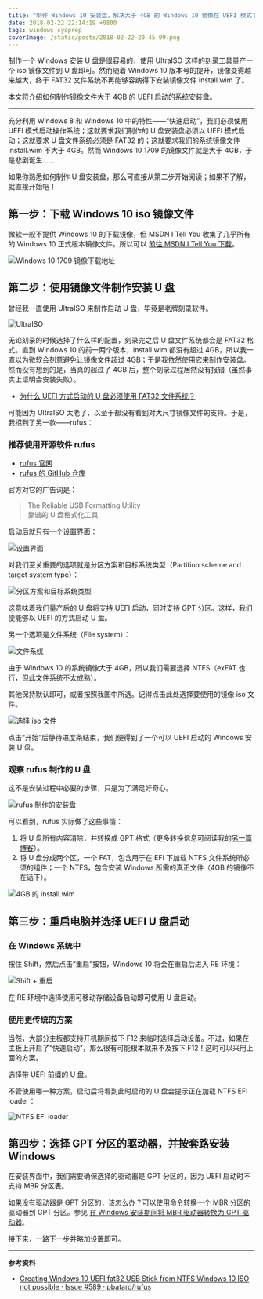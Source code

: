 ```yaml
---
title: "制作 Windows 10 安装盘，解决大于 4GB 的 Windows 10 镜像在 UEFI 模式下的安装问题"
date: 2018-02-22 22:14:19 +0800
tags: windows sysprep
coverImage: /static/posts/2018-02-22-20-45-09.png
---
```


制作一个 Windows 安装 U 盘是很容易的，使用 UltraISO 这样的刻录工具量产一个 iso 镜像文件到 U 盘即可。然而随着 Windows 10 版本号的提升，镜像变得越来越大，终于 FAT32 文件系统不再能够容纳得下安装镜像文件 install.wim 了。

本文将介绍如何制作镜像文件大于 4GB 的 UEFI 启动的系统安装盘。

---

<div id="toc"></div>

充分利用 Windows 8 和 Windows 10 中的特性——“快速启动”，我们必须使用 UEFI 模式启动操作系统；这就要求我们制作的 U 盘安装盘必须以 UEFI 模式启动；这就要求 U 盘文件系统必须是 FAT32 的；这就要求我们的系统镜像文件 install.wim 不大于 4GB。然而 Windows 10 1709 的镜像文件就是大于 4GB，于是悲剧诞生……

如果你熟悉如何制作 U 盘安装盘，那么可直接从第二步开始阅读；如果不了解，就直接开始吧！

## 第一步：下载 Windows 10 iso 镜像文件

微软一般不提供 Windows 10 的下载镜像，但 MSDN I Tell You 收集了几乎所有的 Windows 10 正式版本镜像文件，所以可以 [前往 MSDN I Tell You 下载](https://msdn.itellyou.cn/)。

![Windows 10 1709 镜像下载地址](/static/posts/2018-02-22-20-45-09.png)

## 第二步：使用镜像文件制作安装 U 盘

曾经我一直使用 UltraISO 来制作启动 U 盘，毕竟是老牌刻录软件。

![UltraISO](/static/posts/2018-02-22-20-50-17.png)

无论刻录的时候选择了什么样的配置，刻录完之后 U 盘文件系统都会是 FAT32 格式。直到 Windows 10 的前一两个版本，install.wim 都没有超过 4GB，所以我一直以为微软会刻意避免让镜像文件超过 4GB；于是我依然使用它来制作安装盘。然而没有想到的是，当真的超过了 4GB 后，整个刻录过程居然没有报错（虽然事实上证明会安装失败）。

- [为什么 UEFI 方式启动的 U 盘必须使用 FAT32 文件系统？](/post/faq-in-installing-windows.md)

可能因为 UltraISO 太老了，以至于都没有看到对大尺寸镜像文件的支持。于是，我招到了另一款——rufus：

### 推荐使用开源软件 rufus

- [rufus 官网](https://rufus.akeo.ie/)
- [rufus 的 GitHub 仓库](https://github.com/pbatard/rufus)

官方对它的广告词是：

> The Reliable USB Formatting Utility  
> 靠谱的 U 盘格式化工具

启动后就只有一个设置界面：

![设置界面](/static/posts/2018-02-22-21-19-56.png)

对我们至关重要的选项就是分区方案和目标系统类型（Partition scheme and target system type）：

![分区方案和目标系统类型](/static/posts/2018-02-22-21-20-40.png)

这意味着我们量产后的 U 盘将支持 UEFI 启动，同时支持 GPT 分区。这样，我们便能够以 UEFI 的方式启动 U 盘。

另一个选项是文件系统（File system）：

![文件系统](/static/posts/2018-02-22-21-24-24.png)

由于 Windows 10 的系统镜像大于 4GB，所以我们需要选择 NTFS（exFAT 也行，但此文件系统不太成熟）。

其他保持默认即可，或者按照我图中所选。记得点击此处选择要使用的镜像 iso 文件。

![选择 iso 文件](/static/posts/2018-02-22-21-26-39.png)

点击“开始”后静待进度条结束，我们便得到了一个可以 UEFI 启动的 Windows 安装 U 盘。

### 观察 rufus 制作的 U 盘

这不是安装过程中必要的步骤，只是为了满足好奇心。

![rufus 制作的安装盘](/static/posts/2018-02-22-22-18-55.png)

可以看到，rufus 实际做了这些事情：

1. 将 U 盘所有内容清除，并转换成 GPT 格式（更多转换信息可阅读我的[另一篇博客](/post/convert-mbr-to-gpt-during-windows-installation.md)）。
1. 将 U 盘分成两个区，一个 FAT，包含用于在 EFI 下加载 NTFS 文件系统所必须的组件；一个 NTFS，包含安装 Windows 所需的真正文件（4GB 的镜像不在话下）。

![4GB 的 install.wim](/static/posts/2018-02-22-22-24-32.png)

## 第三步：重启电脑并选择 UEFI U 盘启动

### 在 Windows 系统中

按住 Shift，然后点击“重启”按钮，Windows 10 将会在重启后进入 RE 环境：

![Shift + 重启](/static/posts/2018-02-22-21-32-52.png)

在 RE 环境中选择使用可移动存储设备启动即可使用 U 盘启动。

### 使用更传统的方案

当然，大部分主板都支持开机期间按下 F12 来临时选择启动设备。不过，如果在主板上开启了“快速启动”，那么很有可能根本就来不及按下 F12！这时可以采用上面的方案。

选择带 UEFI 前缀的 U 盘。

不管使用哪一种方案，启动后将看到此时启动的 U 盘会提示正在加载 NTFS EFI loader：

![NTFS EFI loader](/static/posts/2018-02-22-22-22-30.png)

## 第四步：选择 GPT 分区的驱动器，并按套路安装 Windows

在安装界面中，我们需要确保选择的驱动器是 GPT 分区的，因为 UEFI 启动时不支持 MBR 分区表。

如果没有驱动器是 GPT 分区的，该怎么办？可以使用命令转换一个 MBR 分区的驱动器到 GPT 分区。参见 [在 Windows 安装期间将 MBR 驱动器转换为 GPT 驱动器](/post/convert-mbr-to-gpt-during-windows-installation.md)。

接下来，一路下一步并略加设置即可。

---

**参考资料**

- [Creating Windows 10 UEFI fat32 USB Stick from NTFS Windows 10 ISO not possible · Issue #589 · pbatard/rufus](https://github.com/pbatard/rufus/issues/589)

